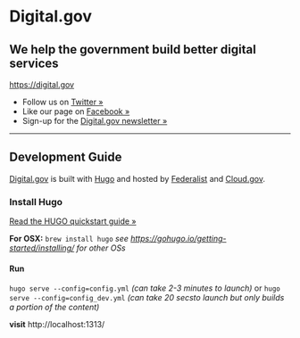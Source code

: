 # Digital.gov
## We help the government build better digital services
https://digital.gov

- Follow us on [Twitter »](https://twitter.com/digital_gov/)
- Like our page on [Facebook »](https://www.facebook.com/digitalgov/)
- Sign-up for the [Digital.gov newsletter »](https://connect.digitalgov.gov/subscribe)

---


## Development Guide

[Digital.gov](https://digital.gov/) is built with [Hugo](https://gohugo.io/) and hosted by [Federalist](https://federalist.18f.gov/) and [Cloud.gov](https://cloud.gov/).

### Install Hugo

[Read the HUGO quickstart guide »](https://gohugo.io/getting-started/quick-start/)

**For OSX:**
`brew install hugo` 
_see https://gohugo.io/getting-started/installing/ for other OSs_

#### Run

`hugo serve --config=config.yml` _(can take 2-3 minutes to launch)_
or
`hugo serve --config=config_dev.yml` _(can take 20 secsto launch but only builds a portion of the content)_

**visit** http://localhost:1313/
